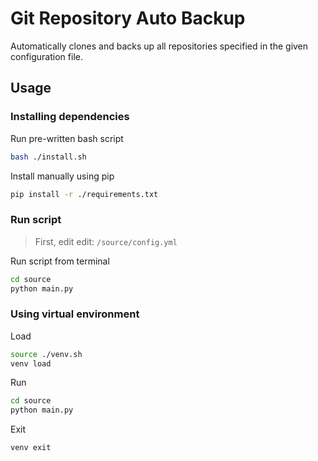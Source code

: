 # Git Repository Auto Backup

Automatically clones and backs up all repositories specified in the given configuration file.

## Usage

### Installing dependencies

Run pre-written bash script

```bash
bash ./install.sh
```

Install manually using pip

```bash
pip install -r ./requirements.txt
```

### Run script

> First, edit edit: `/source/config.yml`

Run script from terminal

```bash
cd source
python main.py
```

### Using virtual environment

Load

```bash
source ./venv.sh
venv load
```

Run

```bash
cd source
python main.py
```

Exit

```bash
venv exit
```